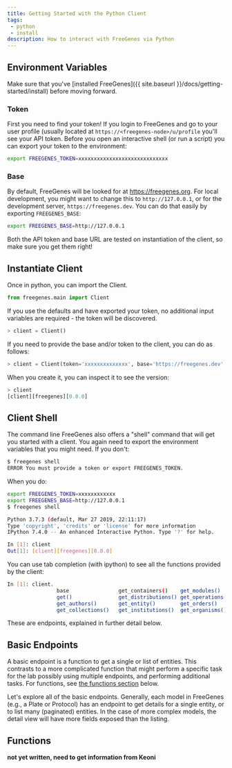 ```yaml
---
title: Getting Started with the Python Client
tags: 
 - python
 - install
description: How to interact with FreeGenes via Python
---
```


## Environment Variables

Make sure that you've [installed FreeGenes]({{ site.baseurl }}/docs/getting-started/install)
before moving forward.

### Token

First you need to find your token! If you login to FreeGenes and go to your user
profile (usually located at `https://<freegenes-node>/u/profile` you'll see your
API token. Before you open an interactive shell (or run a script) you can export your
token to the environment:

```bash
export FREEGENES_TOKEN=xxxxxxxxxxxxxxxxxxxxxxxxxxxxx
```

### Base

By default, FreeGenes will be looked for at https://freegenes.org. For local development,
you might want to change this to `http://127.0.0.1`, or for the development server,
`https://freegenes.dev`. You can do that easily by exporting `FREEGENES_BASE`:

```bash
export FREEGENES_BASE=http://127.0.0.1
```

Both the API token and base URL are tested on instantiation of the client, so
make sure you get them right!

## Instantiate Client

Once in python, you can import the Client.


```python
from freegenes.main import Client
```

If you use the defaults and have
exported your token, no additional input variables are required - the token
will be discovered.


```python
> client = Client()
```

If you need to provide the base and/or token to the client, you can do as follows:

```python
> client = Client(token='xxxxxxxxxxxxxx', base='https://freegenes.dev'
```

When you create it, you can inspect it to see the version:

```python
> client                                                                  
[client][freegenes][0.0.0]
```

## Client Shell

The command line FreeGenes also offers a "shell" command that will get you
started with a client. You again need to export the environment variables
that you might need. If you don't:

```bash
$ freegenes shell
ERROR You must provide a token or export FREEGENES_TOKEN.
```

When you do:

```bash
export FREEGENES_TOKEN=xxxxxxxxxxxx
export FREEGENES_BASE=http://127.0.0.1
$ freegenes shell

Python 3.7.3 (default, Mar 27 2019, 22:11:17) 
Type 'copyright', 'credits' or 'license' for more information
IPython 7.4.0 -- An enhanced Interactive Python. Type '?' for help.

In [1]: client                                                                                                                            
Out[1]: [client][freegenes][0.0.0]
```

You can use tab completion (with ipython) to see all the functions provided by 
the client:

```bash
In [1]: client. 
                base                get_containers()    get_modules()       get_parts()         get_protocols()    
                get()               get_distributions() get_operations()    get_plans()         get_robots()       
                get_authors()       get_entity()        get_orders()        get_plates()        headers            
                get_collections()   get_institutions()  get_organisms()     get_platesets()     token        
```

These are endpoints, explained in further detail below.

## Basic Endpoints

A basic endpoint is a function to get a single
or list of entities. This contrasts to a more complicated function that might perform
a specific task for the lab possibly using multiple endpoints, and performing additional tasks.
For functions, see [the functions section](#functions) below.

Let's explore all of the basic endpoints.  Generally, each model in FreeGenes (e.g., a Plate or Protocol) 
has an endpoint to get details for a single entity, or to list
many (paginated) entities. In the case of more complex models, the detail view
will have more fields exposed than the listing.

## Functions

**not yet written, need to get information from Keoni**
